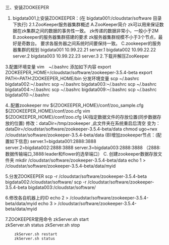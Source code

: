 三、安装ZOOKEEPER
1. bigdata001上安装ZOOKEEPER：(在 bigdata001:/cloudstar/software 目录下执行)
        2.1.ZooKeeper服务器集群概述
                A.ZooKeeper简介
                        zk可以用来保证数据在zk集群之间的数据的事务性一致。
                        zk传递的数据非常小，一般小于2M
                B.zookeeper的服务器集群搭建的要求
                        zk服务器集群规模不小于3个节点，最好是奇数台。
                        要求各服务器之间系统时间要保持一致。
                C.zookeeper的服务器集群的规划
                        bigdata001  10.99.22.21   server.1
                        bigdata002  10.99.22.22   server.2
                        bigdata003  10.99.22.23   server.3
2.下载并解压ZooKeeper

               
3.配置环境变量
        vim　~/.bashrc
        添加如下内容
        export ZOOKEEPER_HOME=/cloudstar/software/zookeeper-3.5.4-beta
        export PATH=$PATH:$ZOOKEEPER_HOME/bin
        分发环境变量
        scp ~/.bashrc bigdata002:~/.bashrc
        scp ~/.bashrc bigdata003:~/.bashrc
        scp ~/.bashrc bigdata004:~/.bashrc
        scp ~/.bashrc bigdata009:~/.bashrc
        scp ~/.bashrc bigdata010:~/.bashrc
        
4..配置zookeeper
        mv ${ZOOKEEPER_HOME}/conf/zoo_sample.cfg  ${ZOOKEEPER_HOME}/conf/zoo.cfg
        vim ${ZOOKEEPER_HOME}/conf/zoo.cfg
        (A)指定数据文件的存放位置(同步数据存放的位置)
        修改：dataDir=/tmp/zookeeper   ,此文件夹在系统重启后清空
        变为：dataDir=/cloudstar/software/zookeeper-3.5.4-beta/data
        chmod ugo+rwx /cloudstar/software/zookeeper-3.5.4-beta/data
        (B)增加zookeeper节点：(配置如下信息)
server.1=bigdata001:2888:3888
server.2=bigdata002:2888:3888
server.3=bigdata003:2888:3888
        （2888:数据传输端口,3888:leader和flower的选举端口）
        C. 创建zookeeper数据存放文件夹
         mkdir /cloudstar/software/zookeeper-3.5.4-beta/data
         echo 1 > /cloudstar/software/zookeeper-3.5.4-beta/data/myid
          
5.分发ZOOKEEPER
    scp -r /cloudstar/software/zookeeper-3.5.4-beta  bigdata002:/cloudstar/software/
    scp -r /cloudstar/software/zookeeper-3.5.4-beta  bigdata003:/cloudstar/software/

6.修改各自机器上的ID
         echo 2 > /cloudstar/software/zookeeper-3.5.4-beta/data/myid
         echo 3 > /cloudstar/software/zookeeper-3.5.4-beta/data/myid

7.ZOOKEEPER常用命令
        zkServer.sh start   
        zkServer.sh status 
        zkServer.sh stop
        
        zkServer.sh restart 
        zkServer.sh status 

         
